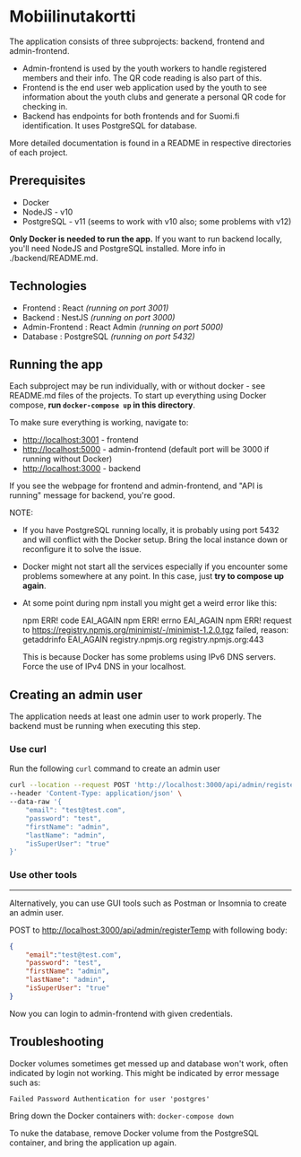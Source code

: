 # Mobiilinutakortti

The application consists of three subprojects: backend, frontend and admin-frontend.
* Admin-frontend is used by the youth workers to handle registered members and their info. The QR code reading is also part of this.
* Frontend is the end user web application used by the youth to see information about the youth clubs and generate a personal QR code for checking in.
* Backend has endpoints for both frontends and for Suomi.fi identification. It uses PostgreSQL for database.

More detailed documentation is found in a README in respective directories of each project.

## Prerequisites

- Docker
- NodeJS - v10
- PostgreSQL - v11 (seems to work with v10 also; some problems with v12)

**Only Docker is needed to run the app.** If you want to run backend locally, you'll need NodeJS and PostgreSQL installed. More info in ./backend/README.md.

## Technologies

- Frontend : React *(running on port 3001)*
- Backend : NestJS *(running on port 3000)*
- Admin-Frontend : React Admin *(running on port 5000)*
- Database : PostgreSQL *(running on port 5432)*

## Running the app

Each subproject may be run individually, with or without docker - see README.md files of the projects.
To start up everything using Docker compose, **run `docker-compose up` in this directory**.

To make sure everything is working, navigate to:
- [http://localhost:3001](http://localhost:3001) - frontend
- [http://localhost:5000](http://localhost:5000) - admin-frontend (default port will be 3000 if running without Docker)
- [http://localhost:3000](http://localhost:3000/api) - backend

If you see the webpage for frontend and admin-frontend, and "API is running" message for backend, you're good.

NOTE:
* If you have PostgreSQL running locally, it is probably using port 5432 and will conflict with the Docker setup. Bring the local instance down or reconfigure it to solve the issue.
* Docker might not start all the services especially if you encounter some problems somewhere at any point. In this case, just **try to compose up again**.
* At some point during npm install you might get a weird error like this:

    npm ERR! code EAI_AGAIN
    npm ERR! errno EAI_AGAIN
    npm ERR! request to https://registry.npmjs.org/minimist/-/minimist-1.2.0.tgz failed, reason: getaddrinfo EAI_AGAIN registry.npmjs.org registry.npmjs.org:443

    This is because Docker has some problems using IPv6 DNS servers. Force the use of IPv4 DNS in your localhost.

## Creating an admin user

The application needs at least one admin user to work properly. The backend must be running when executing this step.

### Use curl

Run the following `curl` command to create an admin user

```bash
curl --location --request POST 'http://localhost:3000/api/admin/registerTemp' \
--header 'Content-Type: application/json' \
--data-raw '{
    "email": "test@test.com",
    "password": "test",
    "firstName": "admin",
    "lastName": "admin",
    "isSuperUser": "true"
}'
```

### Use other tools
---

Alternatively, you can use GUI tools such as Postman or Insomnia to create an admin user.

POST to [http://localhost:3000/api/admin/registerTemp](http://localhost:3000/api/admin/registerTemp) with following body:

```json
{
    "email":"test@test.com",
    "password": "test",
    "firstName": "admin",
    "lastName": "admin",
    "isSuperUser": "true"
}
```

Now you can login to admin-frontend with given credentials.

## Troubleshooting

Docker volumes sometimes get messed up and database won't work, often indicated by login not working. This might be indicated by error message such as:

`Failed Password Authentication for user 'postgres'`

Bring down the Docker containers with: `docker-compose down`

To nuke the database, remove Docker volume from the PostgreSQL container, and bring the application up again.
